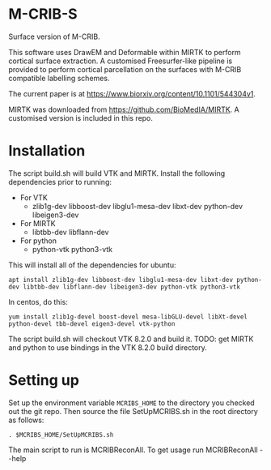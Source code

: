 # M-CRIB-S
Surface version of M-CRIB.

This software uses DrawEM and Deformable within MIRTK to perform cortical surface extraction.
A customised Freesurfer-like pipeline is provided to perform cortical parcellation on the surfaces with M-CRIB compatible labelling schemes.

The current paper is at https://www.biorxiv.org/content/10.1101/544304v1.

MIRTK was downloaded from https://github.com/BioMedIA/MIRTK. A customised version is included in this repo.

# Installation

The script build.sh will build VTK and MIRTK. Install the following dependencies prior to running:

- For VTK
  - zlib1g-dev libboost-dev libglu1-mesa-dev libxt-dev python-dev libeigen3-dev
- For MIRTK
  - libtbb-dev libflann-dev
- For python
  - python-vtk python3-vtk
  
This will install all of the dependencies for ubuntu:

`apt install zlib1g-dev libboost-dev libglu1-mesa-dev libxt-dev python-dev libtbb-dev libflann-dev libeigen3-dev python-vtk python3-vtk`

In centos, do this:

`yum install zlib1g-devel boost-devel mesa-libGLU-devel libXt-devel python-devel tbb-devel eigen3-devel vtk-python`

The script build.sh will checkout VTK 8.2.0 and build it. TODO: get MIRTK and python to use bindings in the VTK 8.2.0 build directory.

# Setting up

Set up the environment variable `MCRIBS_HOME` to the directory you checked out the git repo. Then source the file SetUpMCRIBS.sh in the root directory as follows:

`. $MCRIBS_HOME/SetUpMCRIBS.sh`

The main script to run is MCRIBReconAll. To get usage run MCRIBReconAll --help
